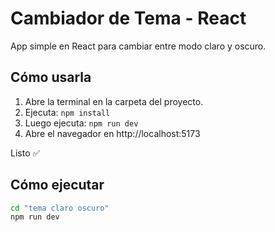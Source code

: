 # Cambiador de Tema - React

App simple en React para cambiar entre modo claro y oscuro.

## Cómo usarla

1. Abre la terminal en la carpeta del proyecto.
2. Ejecuta: `npm install`
3. Luego ejecuta: `npm run dev`
4. Abre el navegador en http://localhost:5173

Listo ✅

## Cómo ejecutar
```bash
cd "tema claro oscuro"
npm run dev
